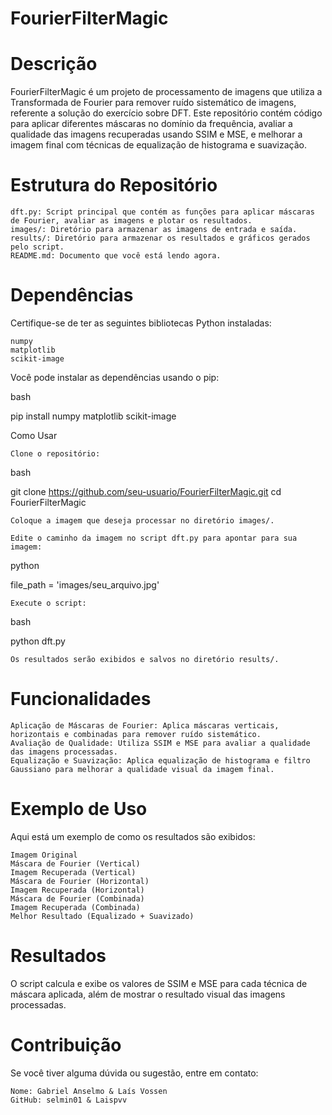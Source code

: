 # FourierFilterMagic

# Descrição

FourierFilterMagic é um projeto de processamento de imagens que utiliza a Transformada de Fourier para remover ruído sistemático de imagens, referente a solução do exercício sobre DFT. Este repositório contém código para aplicar diferentes máscaras no domínio da frequência, avaliar a qualidade das imagens recuperadas usando SSIM e MSE, e melhorar a imagem final com técnicas de equalização de histograma e suavização.

# Estrutura do Repositório

    dft.py: Script principal que contém as funções para aplicar máscaras de Fourier, avaliar as imagens e plotar os resultados.
    images/: Diretório para armazenar as imagens de entrada e saída.
    results/: Diretório para armazenar os resultados e gráficos gerados pelo script.
    README.md: Documento que você está lendo agora.

# Dependências

Certifique-se de ter as seguintes bibliotecas Python instaladas:

    numpy
    matplotlib
    scikit-image

Você pode instalar as dependências usando o pip:

bash

pip install numpy matplotlib scikit-image

Como Usar

    Clone o repositório:

bash

git clone https://github.com/seu-usuario/FourierFilterMagic.git
cd FourierFilterMagic

    Coloque a imagem que deseja processar no diretório images/.

    Edite o caminho da imagem no script dft.py para apontar para sua imagem:

python

file_path = 'images/seu_arquivo.jpg'

    Execute o script:

bash

python dft.py

    Os resultados serão exibidos e salvos no diretório results/.

# Funcionalidades

    Aplicação de Máscaras de Fourier: Aplica máscaras verticais, horizontais e combinadas para remover ruído sistemático.
    Avaliação de Qualidade: Utiliza SSIM e MSE para avaliar a qualidade das imagens processadas.
    Equalização e Suavização: Aplica equalização de histograma e filtro Gaussiano para melhorar a qualidade visual da imagem final.

# Exemplo de Uso

Aqui está um exemplo de como os resultados são exibidos:

    Imagem Original
    Máscara de Fourier (Vertical)
    Imagem Recuperada (Vertical)
    Máscara de Fourier (Horizontal)
    Imagem Recuperada (Horizontal)
    Máscara de Fourier (Combinada)
    Imagem Recuperada (Combinada)
    Melhor Resultado (Equalizado + Suavizado)

# Resultados

O script calcula e exibe os valores de SSIM e MSE para cada técnica de máscara aplicada, além de mostrar o resultado visual das imagens processadas.

# Contribuição

Se você tiver alguma dúvida ou sugestão, entre em contato:

    Nome: Gabriel Anselmo & Laís Vossen
    GitHub: selmin01 & Laispvv